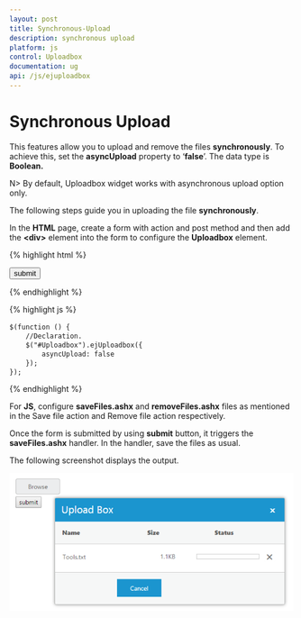 ```yaml
---
layout: post
title: Synchronous-Upload
description: synchronous upload 
platform: js
control: Uploadbox
documentation: ug
api: /js/ejuploadbox
---
```


# Synchronous Upload 

This features allow you to upload and remove the files **synchronously**. To achieve this, set the **asyncUpload** property to ‘**false**’. The data type is **Boolean.**

N> By default, Uploadbox widget works with asynchronous upload option only.



The following steps guide you in uploading the file **synchronously**.

In the **HTML** page, create a form with action and post method and then add the **&lt;div&gt;** element into the form to configure the **Uploadbox** element.

{% highlight html %}

<div class="control">
    <form id="upload" method="post" action="saveFiles.ashx">
         <div id="Uploadbox"></div>
         <input type="submit" value="submit" />
    </form>
</div>

{% endhighlight %}

{% highlight js %}


    $(function () {
        //Declaration.
        $("#Uploadbox").ejUploadbox({
            asyncUpload: false
        });
    });


{% endhighlight %}

For **JS**, configure **saveFiles.ashx** and **removeFiles.ashx** files as mentioned in the Save file action and Remove file action respectively. 

Once the form is submitted by using **submit** button, it triggers the **saveFiles.ashx** handler. In the handler, save the files as usual.

The following screenshot displays the output.



![](/js/UploadBox/Synchronous-Upload_images/Synchronous-Upload_img1.png) 

